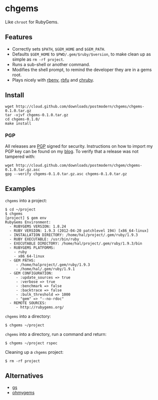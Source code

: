 # chgems

Like `chroot` for RubyGems.

## Features

* Correctly sets `$PATH`, `$GEM_HOME` and `$GEM_PATH`.
* Defaults `$GEM_HOME` to `$PWD/.gem/$ruby/$version`, to make clean up as
  simple as `rm -rf project`.
* Runs a sub-shell or another command.
* Modifies the shell prompt, to remind the developer they are in a gems root.
* Plays nicely with [rbenv], [rbfu] and [chruby].

## Install

    wget http://cloud.github.com/downloads/postmodern/chgems/chgems-0.1.0.tar.gz
    tar -xjvf chgems-0.1.0.tar.gz
    cd chgems-0.1.0/
    make install

### PGP

All releases are [PGP] signed for security. Instructions on how to import my
PGP key can be found on my [blog][1]. To verify that a release was not tampered 
with:

    wget http://cloud.github.com/downloads/postmodern/chgem/chgems-0.1.0.tar.gz.asc
    gpg --verify chgems-0.1.0.tar.gz.asc chgems-0.1.0.tar.gz

## Examples

`chgems` into a project:

    $ cd ~/project
    $ chgems
    [project] $ gem env
    RubyGems Environment:
      - RUBYGEMS VERSION: 1.8.24
      - RUBY VERSION: 1.9.3 (2012-04-20 patchlevel 194) [x86_64-linux]
      - INSTALLATION DIRECTORY: /home/hal/project/.gem/ruby/1.9.3
      - RUBY EXECUTABLE: /usr/bin/ruby
      - EXECUTABLE DIRECTORY: /home/hal/project/.gem/ruby/1.9.3/bin
      - RUBYGEMS PLATFORMS:
        - ruby
        - x86_64-linux
      - GEM PATHS:
         - /home/halproject/.gem/ruby/1.9.3
         - /home/hal/.gem/ruby/1.9.1
      - GEM CONFIGURATION:
         - :update_sources => true
         - :verbose => true
         - :benchmark => false
         - :backtrace => false
         - :bulk_threshold => 1000
         - "gem" => "--no-rdoc"
      - REMOTE SOURCES:
         - http://rubygems.org/

`chgems` into a directory:

    $ chgems ~/project

`chgems` into a directory, run a command and return:

    $ chgems ~/project rspec

Cleaning up a `chgems` project:

    $ rm -rf project

## Alternatives

* [gs](https://github.com/inkel/gs#readme)
* [ohmygems](http://blog.zenspider.com/blog/2012/09/ohmygems.html)

[rbenv]: https://github.com/sstephenson/rbenv#readme
[rbfu]: https://github.com/hmans/rbfu#readme
[chruby]: https://github.com/postmodern/chruby#readme

[bash]: http://www.gnu.org/software/bash/
[zsh]: http://www.zsh.org/
[PGP]: http://en.wikipedia.org/wiki/Pretty_Good_Privacy

[1]: http://postmodern.github.com/contact.html#pgp
